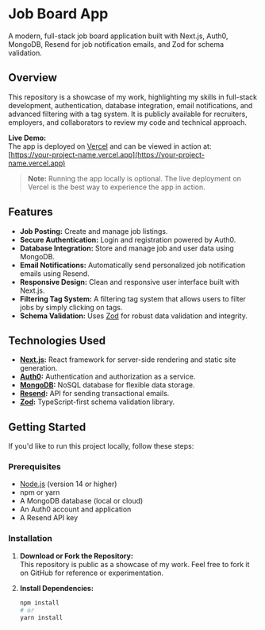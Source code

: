 
# Job Board App

A modern, full-stack job board application built with Next.js, Auth0, MongoDB, Resend for job notification emails, and Zod for schema validation.

## Overview

This repository is a showcase of my work, highlighting my skills in full-stack development, authentication, database integration, email notifications, and advanced filtering with a tag system. It is publicly available for recruiters, employers, and collaborators to review my code and technical approach.

**Live Demo:**  
The app is deployed on [Vercel](https://vercel.com/) and can be viewed in action at:  
[https://your-project-name.vercel.app](https://your-project-name.vercel.app)

> **Note:** Running the app locally is optional. The live deployment on Vercel is the best way to experience the app in action.

## Features

- **Job Posting:** Create and manage job listings.
- **Secure Authentication:** Login and registration powered by Auth0.
- **Database Integration:** Store and manage job and user data using MongoDB.
- **Email Notifications:** Automatically send personalized job notification emails using Resend.
- **Responsive Design:** Clean and responsive user interface built with Next.js.
- **Filtering Tag System:** A filtering tag system that allows users to filter jobs by simply clicking on tags.
- **Schema Validation:** Uses [Zod](https://github.com/colinhacks/zod) for robust data validation and integrity.

## Technologies Used

- **[Next.js](https://nextjs.org/):** React framework for server-side rendering and static site generation.
- **[Auth0](https://auth0.com/):** Authentication and authorization as a service.
- **[MongoDB](https://www.mongodb.com/):** NoSQL database for flexible data storage.
- **[Resend](https://resend.com/):** API for sending transactional emails.
- **[Zod](https://github.com/colinhacks/zod):** TypeScript-first schema validation library.

## Getting Started

If you'd like to run this project locally, follow these steps:

### Prerequisites

- [Node.js](https://nodejs.org/) (version 14 or higher)
- npm or yarn
- A MongoDB database (local or cloud)
- An Auth0 account and application
- A Resend API key

### Installation

1. **Download or Fork the Repository:**  
   This repository is public as a showcase of my work. Feel free to fork it on GitHub for reference or experimentation.

2. **Install Dependencies:**

   ```bash
   npm install
   # or
   yarn install
